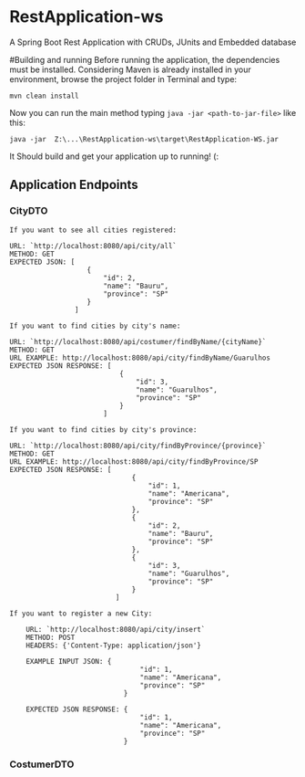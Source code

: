 # RestApplication-ws
A Spring Boot Rest Application with CRUDs, JUnits and Embedded database

#Building and running 
Before running the application, the dependencies must be installed. Considering Maven is already installed in your environment, browse the project folder in Terminal and type:

    mvn clean install
    
Now you can run the main method typing `java -jar <path-to-jar-file>` like this:

    java -jar  Z:\...\RestApplication-ws\target\RestApplication-WS.jar
    
It Should build and get your application up to running! (:   

##
## Application Endpoints

### CityDTO

`If you want to see all cities registered:`
 
    URL: `http://localhost:8080/api/city/all`
    METHOD: GET
    EXPECTED JSON: [
                       {
                           "id": 2,
                           "name": "Bauru",
                           "province": "SP"
                       }
                    ]
                    
                        
`If you want to find cities by city's name:`
    
    URL: `http://localhost:8080/api/costumer/findByName/{cityName}`
    METHOD: GET
    URL EXAMPLE: http://localhost:8080/api/city/findByName/Guarulhos
    EXPECTED JSON RESPONSE: [
                               {
                                   "id": 3,
                                   "name": "Guarulhos",
                                   "province": "SP"
                               }
                           ]  


`If you want to find cities by city's province:`
    
    URL: `http://localhost:8080/api/city/findByProvince/{province}`
    METHOD: GET
    URL EXAMPLE: http://localhost:8080/api/city/findByProvince/SP
    EXPECTED JSON RESPONSE: [
                                  {
                                      "id": 1,
                                      "name": "Americana",
                                      "province": "SP"
                                  },
                                  {
                                      "id": 2,
                                      "name": "Bauru",
                                      "province": "SP"
                                  },
                                  {
                                      "id": 3,
                                      "name": "Guarulhos",
                                      "province": "SP"
                                  }
                              ]    
    
`If you want to register a new City:`
        
        URL: `http://localhost:8080/api/city/insert`
        METHOD: POST
        HEADERS: {'Content-Type: application/json'}
        
        EXAMPLE INPUT JSON: {
                                    "id": 1,
                                    "name": "Americana",
                                    "province": "SP"
                                }
        
        EXPECTED JSON RESPONSE: {
                                    "id": 1,
                                    "name": "Americana",
                                    "province": "SP"
                                }


### CostumerDTO
